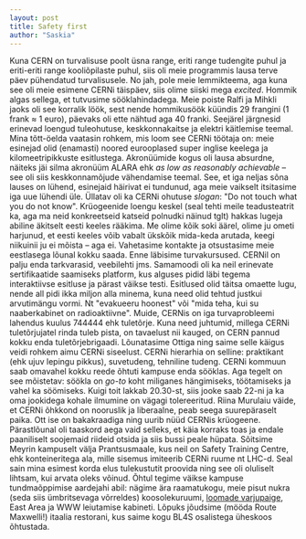 ```yaml
---
layout: post
title: Safety first
author: "Saskia"
---
```


Kuna CERN on turvalisuse poolt üsna range, eriti range tudengite puhul ja eriti-eriti range kooliõpilaste puhul, siis oli meie programmis lausa terve päev pühendatud turvalisusele. No jah, pole meie lemmikteema, aga kuna see oli meie esimene CERNi täispäev, siis olime siiski mega *excited*.
Hommik algas sellega, et tutvusime sööklahindadega. Meie poiste Ralfi ja Mihkli jaoks oli see korralik löök, sest nende hommikusöök küündis 29 frangini (1 frank $\approx$ 1 euro), päevaks oli ette nähtud aga 40 franki. 
Seejärel järgnesid erinevad loengud tuleohutuse, keskkonnakaitse ja elektri käitlemise teemal. Mina tõtt-öelda vaatasin rohkem, mis loom see CERNi töötaja on: meie esinejad olid (enamasti) noored eurooplased super inglise keelega ja kilomeetripikkuste esitlustega. Akronüümide kogus oli lausa absurdne, näiteks jäi silma akronüüm ALARA ehk *as low as reasonably achievable* – see oli siis keskkonnamõjude vähendamise teemal. See, et iga neljas sõna lauses on lühend, esinejaid häirivat ei tundunud, aga meie vaikselt itsitasime iga uue lühendi üle.
Üllatav oli ka CERNi ohutuse *slogan*: "Do not touch what you do not know".
Krüogeenide loengu keskel (seal tehti meile teadusteatrit ka, aga ma neid konkreetseid katseid polnudki näinud tglt) hakkas lugeja abiline äkitselt eesti keeles rääkima. Me olime kõik soki äärel, olime ju ometi harjunud, et eesti keeles võib vabalt ükskõik mida-keda arutada, keegi niikuinii ju ei mõista – aga ei. Vahetasime kontakte ja otsustasime meie eestlasega lõunal kokku saada.
Enne läbisime turvakursused. CERNil on palju enda tarkvarasid, veebilehti jms. Samamoodi oli ka neil erinevate sertifikaatide saamiseks platform, kus alguses pidid läbi tegema interaktiivse esitluse ja pärast väikse testi. Esitlused olid täitsa omaette lugu, nende all pidi ikka miljon alla minema, kuna need olid tehtud justkui arvutimängu vormi. Nt "evakueeru hoonest" või "mida teha, kui su naaberkabinet on radioaktiivne". Muide, CERNis on iga turvaprobleemi lahendus kuulus 744444 ehk tuletõrje. Kuna need juhtumid, millega CERNi tuletõrjujatel rinda tuleb pista, on tavaelust nii kauged, on CERN pannud kokku enda tuletõrjebrigaadi. 
Lõunatasime Ottiga ning saime selle käigus veidi rohkem aimu CERNi siseelust. CERNi hierarhia on selline: praktikant (ehk ujuv lepingu pikkus), suvetudeng, tehniline tudeng. CERNi kommuun saab omavahel kokku reede õhtuti kampuse enda sööklas. Aga tegelt on see mõistetav: söökla on *go-to* koht miliganes hängimiseks, töötamiseks ja vahel ka söömiseks. Kuigi toit lakkab 20.30-st, siis jooke saab 22-ni ja ka oma jookidega kohale ilmumine on vägagi tolereeritud. Riina Murulaiu väide, et CERNi õhkkond on nooruslik ja liberaalne, peab seega suurepäraselt paika. Ott ise on bakakraadiga ning uurib nüüd CERNis krüogeene. 
Pärastlõunal oli taaskord aega vaid selleks, et käia korraks toas ja endale paaniliselt soojemaid riideid otsida ja siis bussi peale hüpata. Sõitsime Meyrin kampuselt välja Prantsusmaale, kus neil on Safety Training Centre, ehk konteineritega ala, mille sisemus imiteerib CERNi ruume nt LHC-d. Seal sain mina esimest korda elus tulekustutit proovida ning see oli oluliselt lihtsam, kui arvata oleks võinud. 
Õhtul tegime väikse kampuse tundmaõppimise aardejahi abil: nägime ära raamatukogu, meie pisut nukra (seda siis ümbritsevaga võrreldes) koosolekuruumi, [loomade varjupaige](https://computer-animal-shelter.web.cern.ch/index.shtml), East Area ja WWW leiutamise kabineti.
Lõpuks jõudsime (mööda Route Maxwelli!) itaalia restorani, kus saime kogu BL4S osalistega üheskoos õhtustada. 
